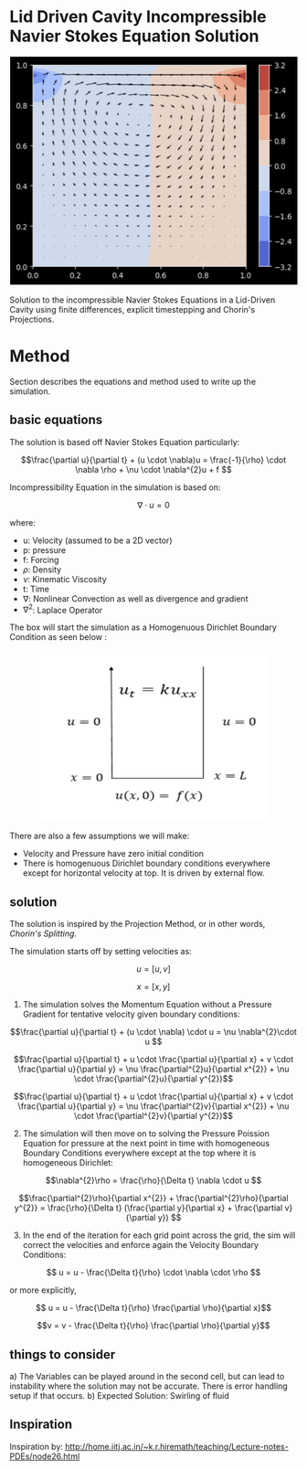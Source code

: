 
# Lid Driven Cavity Incompressible Navier Stokes Equation Solution

<div align="center">
  <img src="./content/image1.png" width="600" height="400" />
</div>


Solution to the incompressible Navier Stokes Equations in a Lid-Driven Cavity using finite differences, explicit timestepping and Chorin's Projections. 



# Method
Section describes the equations and method used to write up the simulation. 


## basic equations

The solution is based off Navier Stokes Equation particularly:

$$\frac{\partial u}{\partial t} + (u \cdot \nabla)u = \frac{-1}{\rho} \cdot \nabla \rho + \nu \cdot \nabla^{2}u + f $$

Incompressibility Equation in the simulation is based on:

$$\nabla \cdot u = 0 $$ 

where:
 - u: Velocity (assumed to be a 2D vector)
 - p: pressure
 - f: Forcing
 - $\rho$: Density 
 - $\nu$: Kinematic Viscosity 
 - t: Time
 - $\nabla$: Nonlinear Convection as well as divergence and gradient
 - $\nabla^{2}$: Laplace Operator 


 The box will start the simulation as a Homogenuous Dirichlet Boundary Condition as seen below : 

<div align="center">
  <img src="./content/image2.png" width="400" height="300" />
</div>

There are also a few assumptions we will make:
- Velocity and Pressure have zero initial condition
- There is homogenuous Dirichlet boundary conditions everywhere except for horizontal velocity at top. It is driven
by external flow.

## solution

The solution is inspired by the Projection Method, or in other words, *Chorin's Splitting*.

The simulation starts off by setting velocities as:

$$ u = [u, v]$$

$$ x = [x, y]$$

1) The simulation solves the Momentum Equation without a Pressure Gradient for tentative velocity given boundary conditions:

$$\frac{\partial u}{\partial t} + (u \cdot \nabla) \cdot u = \nu \nabla^{2}\cdot u $$

$$\frac{\partial u}{\partial t} + u \cdot \frac{\partial u}{\partial x} + v \cdot \frac{\partial u}{\partial y} = \nu \frac{\partial^{2}u}{\partial x^{2}} + \nu \cdot \frac{\partial^{2}u}{\partial y^{2}}$$



$$\frac{\partial u}{\partial t} + u \cdot \frac{\partial u}{\partial x} + v \cdot \frac{\partial u}{\partial y} = \nu \frac{\partial^{2}v}{\partial x^{2}} + \nu \cdot \frac{\partial^{2}v}{\partial y^{2}}$$

2) The simulation will then move on to solving the Pressure Poission Equation for pressure at the next point in time with homogeneous Boundary Conditions everywhere except at the top where it is homogeneous Dirichlet:

$$\nabla^{2}\rho = \frac{\rho}{\Delta t} \nabla \cdot u $$

$$\frac{\partial^{2}\rho}{\partial x^{2}} + \frac{\partial^{2}\rho}{\partial y^{2}} = \frac{\rho}{\Delta t} (\frac{\partial y}{\partial x} + \frac{\partial v}{\partial y}) $$


3) In the end of the iteration for each grid point across the grid, the sim will correct the velocities and enforce again the Velocity Boundary Conditions:

$$ u = u - \frac{\Delta t}{\rho} \cdot \nabla \cdot \rho $$ 

or more explicitly,

$$ u = u - \frac{\Delta t}{\rho} \frac{\partial \rho}{\partial x}$$

$$v = v - \frac{\Delta t}{\rho} \frac{\partial \rho}{\partial y}$$




## things to consider

a) The Variables can be played around in the second cell, but can lead to instability where the solution may not be accurate. There is error handling setup if that occurs.
b) Expected Solution: Swirling of fluid




## Inspiration

Inspiration by: http://home.iitj.ac.in/~k.r.hiremath/teaching/Lecture-notes-PDEs/node26.html 